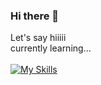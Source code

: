 ### Hi there 👋

<!--
**WexQuasExort/WexQuasExort** is a ✨ _special_ ✨ repository because its `README.md` (this file) appears on your GitHub profile.

Here are some ideas to get you started:

- 🔭 I’m currently working on ...
- 🌱 I’m currently learning ...
- 👯 I’m looking to collaborate on ...
- 🤔 I’m looking for help with ...
- 💬 Ask me about ...
- 📫 How to reach me: ...
- 😄 Pronouns: ...
- ⚡ Fun fact: ...
-->
Let's say hiiiii<br>
currently learning...<br><br>
[![My Skills](https://skillicons.dev/icons?i=java,tensorflow,py)](https://skillicons.dev)
